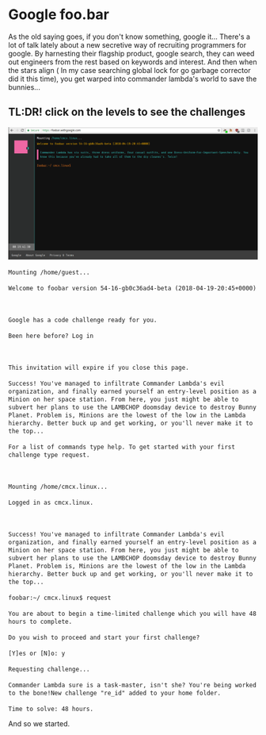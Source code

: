 Google foo.bar
==============
As the old saying goes, if you don't know something, google it...
There's a lot of talk lately about a new secretive way of recruiting programmers for google.
By harnesting their flagship product, google search, they can weed out engineers from the rest based on keywords and interest.
And then when the stars align ( In my case searching global lock for go garbage corrector did it this time), you get warped into commander lambda's world to save the bunnies... 

TL:DR! click on the levels to see the challenges
------------------------------------------------

![Image of foo.bar](/foobar.png)

```
Mounting /home/guest...

Welcome to foobar version 54-16-gb0c36ad4-beta (2018-04-19-20:45+0000)



Google has a code challenge ready for you.

Been here before? Log in



This invitation will expire if you close this page.

Success! You've managed to infiltrate Commander Lambda's evil organization, and finally earned yourself an entry-level position as a Minion on her space station. From here, you just might be able to subvert her plans to use the LAMBCHOP doomsday device to destroy Bunny Planet. Problem is, Minions are the lowest of the low in the Lambda hierarchy. Better buck up and get working, or you'll never make it to the top...

For a list of commands type help. To get started with your first challenge type request.



Mounting /home/cmcx.linux...

Logged in as cmcx.linux.



Success! You've managed to infiltrate Commander Lambda's evil organization, and finally earned yourself an entry-level position as a Minion on her space station. From here, you just might be able to subvert her plans to use the LAMBCHOP doomsday device to destroy Bunny Planet. Problem is, Minions are the lowest of the low in the Lambda hierarchy. Better buck up and get working, or you'll never make it to the top...

foobar:~/ cmcx.linux$ request

You are about to begin a time-limited challenge which you will have 48 hours to complete.

Do you wish to proceed and start your first challenge?

[Y]es or [N]o: y

Requesting challenge...

Commander Lambda sure is a task-master, isn't she? You're being worked to the bone!New challenge "re_id" added to your home folder.

Time to solve: 48 hours.
```
And so we started.
